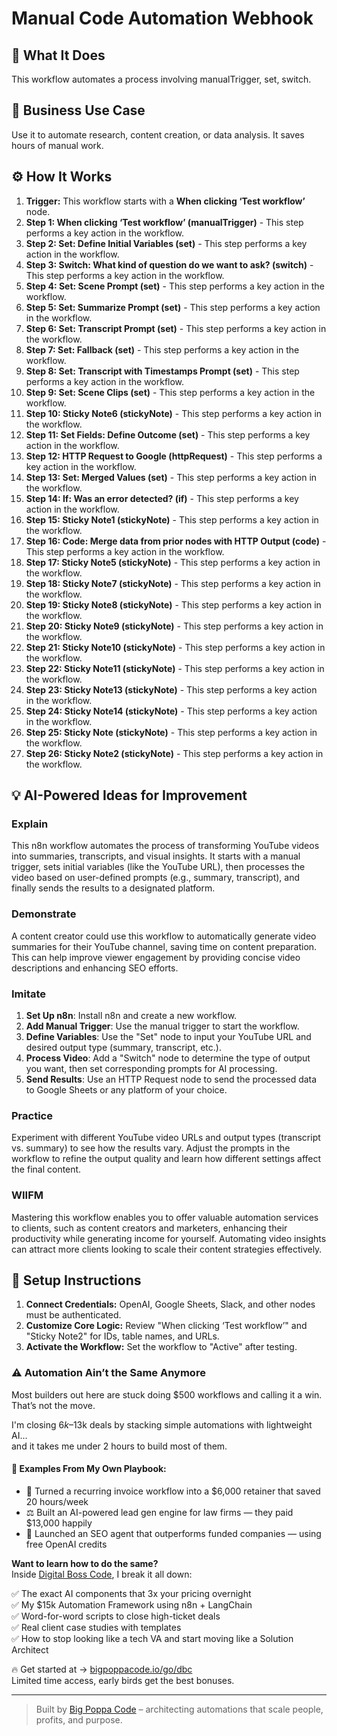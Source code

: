 # Manual Code Automation Webhook

## 🚀 What It Does
This workflow automates a process involving manualTrigger, set, switch.

## 💼 Business Use Case
Use it to automate research, content creation, or data analysis. It saves hours of manual work.

## ⚙️ How It Works
1.  **Trigger:** This workflow starts with a **When clicking ‘Test workflow’** node.
2. **Step 1: When clicking ‘Test workflow’ (manualTrigger)** - This step performs a key action in the workflow.
3. **Step 2: Set: Define Initial Variables (set)** - This step performs a key action in the workflow.
4. **Step 3: Switch: What kind of question do we want to ask? (switch)** - This step performs a key action in the workflow.
5. **Step 4: Set: Scene Prompt (set)** - This step performs a key action in the workflow.
6. **Step 5: Set: Summarize Prompt (set)** - This step performs a key action in the workflow.
7. **Step 6: Set: Transcript Prompt (set)** - This step performs a key action in the workflow.
8. **Step 7: Set: Fallback (set)** - This step performs a key action in the workflow.
9. **Step 8: Set: Transcript with Timestamps Prompt (set)** - This step performs a key action in the workflow.
10. **Step 9: Set: Scene Clips (set)** - This step performs a key action in the workflow.
11. **Step 10: Sticky Note6 (stickyNote)** - This step performs a key action in the workflow.
12. **Step 11: Set Fields: Define Outcome (set)** - This step performs a key action in the workflow.
13. **Step 12: HTTP Request to Google (httpRequest)** - This step performs a key action in the workflow.
14. **Step 13: Set: Merged Values (set)** - This step performs a key action in the workflow.
15. **Step 14: If: Was an error detected? (if)** - This step performs a key action in the workflow.
16. **Step 15: Sticky Note1 (stickyNote)** - This step performs a key action in the workflow.
17. **Step 16: Code: Merge data from prior nodes with HTTP Output (code)** - This step performs a key action in the workflow.
18. **Step 17: Sticky Note5 (stickyNote)** - This step performs a key action in the workflow.
19. **Step 18: Sticky Note7 (stickyNote)** - This step performs a key action in the workflow.
20. **Step 19: Sticky Note8 (stickyNote)** - This step performs a key action in the workflow.
21. **Step 20: Sticky Note9 (stickyNote)** - This step performs a key action in the workflow.
22. **Step 21: Sticky Note10 (stickyNote)** - This step performs a key action in the workflow.
23. **Step 22: Sticky Note11 (stickyNote)** - This step performs a key action in the workflow.
24. **Step 23: Sticky Note13 (stickyNote)** - This step performs a key action in the workflow.
25. **Step 24: Sticky Note14 (stickyNote)** - This step performs a key action in the workflow.
26. **Step 25: Sticky Note (stickyNote)** - This step performs a key action in the workflow.
27. **Step 26: Sticky Note2 (stickyNote)** - This step performs a key action in the workflow.

## 💡 AI-Powered Ideas for Improvement
### Explain
This n8n workflow automates the process of transforming YouTube videos into summaries, transcripts, and visual insights. It starts with a manual trigger, sets initial variables (like the YouTube URL), then processes the video based on user-defined prompts (e.g., summary, transcript), and finally sends the results to a designated platform.

### Demonstrate
A content creator could use this workflow to automatically generate video summaries for their YouTube channel, saving time on content preparation. This can help improve viewer engagement by providing concise video descriptions and enhancing SEO efforts.

### Imitate
1. **Set Up n8n**: Install n8n and create a new workflow.
2. **Add Manual Trigger**: Use the manual trigger to start the workflow.
3. **Define Variables**: Use the "Set" node to input your YouTube URL and desired output type (summary, transcript, etc.).
4. **Process Video**: Add a "Switch" node to determine the type of output you want, then set corresponding prompts for AI processing.
5. **Send Results**: Use an HTTP Request node to send the processed data to Google Sheets or any platform of your choice.

### Practice
Experiment with different YouTube video URLs and output types (transcript vs. summary) to see how the results vary. Adjust the prompts in the workflow to refine the output quality and learn how different settings affect the final content.

### WIIFM
Mastering this workflow enables you to offer valuable automation services to clients, such as content creators and marketers, enhancing their productivity while generating income for yourself. Automating video insights can attract more clients looking to scale their content strategies effectively.

## 🔧 Setup Instructions
1. **Connect Credentials:** OpenAI, Google Sheets, Slack, and other nodes must be authenticated.
2. **Customize Core Logic:** Review "When clicking ‘Test workflow’" and "Sticky Note2" for IDs, table names, and URLs.
3. **Activate the Workflow:** Set the workflow to "Active" after testing.

### ⚠️ Automation Ain’t the Same Anymore

Most builders out here are stuck doing $500 workflows and calling it a win.  
That’s not the move.  

I'm closing $6k–$13k deals by stacking simple automations with lightweight AI...  
and it takes me under 2 hours to build most of them.

#### 🧠 Examples From My Own Playbook:
- 🔁 Turned a recurring invoice workflow into a $6,000 retainer that saved 20 hours/week  
- ⚖️ Built an AI-powered lead gen engine for law firms — they paid $13,000 happily  
- 🚀 Launched an SEO agent that outperforms funded companies — using free OpenAI credits  

**Want to learn how to do the same?**  
Inside [Digital Boss Code](https://bigpoppacode.io/go/dbc), I break it all down:

✅ The exact AI components that 3x your pricing overnight  
✅ My $15k Automation Framework using n8n + LangChain  
✅ Word-for-word scripts to close high-ticket deals  
✅ Real client case studies with templates  
✅ How to stop looking like a tech VA and start moving like a Solution Architect  

🔥 Get started at → [bigpoppacode.io/go/dbc](https://bigpoppacode.io/go/dbc)  
Limited time access, early birds get the best bonuses.

---
> Built by [Big Poppa Code](https://bigpoppacode.io) – architecting automations that scale people, profits, and purpose.
